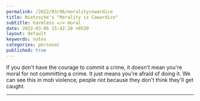 ```yaml
---
permalink: /2022/03/06/moralitycowardice
title: Nietzsche's "Morality is Cowardice"
subtitle: harmless =/= moral
date: 2022-03-06 15:42:28 +0530
layout: default
keywords: notes
categories: personal
published: true
---
```


If you don't have the courage to commit a crime, it doesn't mean you're moral for not committing a crime. It just means you're afraid of doing it. We can see this in mob violence, people riot because they don't think they'll get caught.

---
